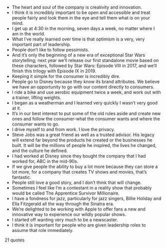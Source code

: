 - The heart and soul of the company is creativity and innovation.
 - I think it is incredibly important to be open and accessible and treat people fairly and look them in the eye and tell them what is on your mind.
 - I get up at 4:30 in the morning, seven days a week, no matter where I am in the world.
 - What I’ve really learned over time is that optimism is a very, very important part of leadership.
 - People don’t like to follow pessimists.
 - And it’s only the beginning of a new era of exceptional Star Wars storytelling; next year we’ll release our first standalone movie based on these characters, followed by Star Wars: Episode VIII in 2017, and we’ll finish this trilogy with Episode IX in 2019.
 - Keeping it simple for the consumer is incredibly dire.
 - People go to Disney because they know its brand attributes. We believe we have an opportunity to go with our content directly to consumers.
 - I ride a bike and use aerobic equipment twice a week, and work out with a trainer, lifting weights.
 - I began as a weatherman and I learned very quickly I wasn’t very good at it.
 - It’s in our best interest to put some of the old rules aside and create new ones and follow the consumer-what the consumer wants and where the consumer wants to go.
 - I drive myself to and from work. I love the privacy.
 - Steve Jobs was a great friend as well as a trusted advisor. His legacy will extend far beyond the products he created or the businesses he built. It will be the millions of people he inspired, the lives he changed, and the culture he defined.
 - I had worked at Disney since they bought the company that I had worked for, ABC in the mid-90s.
 - If we give people the ability to buy a lot more because they can store a lot more, for a company that creates TV shows and movies, that’s fantastic.
 - People still love a good story, and I don’t think that will change.
 - Sometimes I feel like I’m a contestant in a reality show that probably would be called The Apprentice Survivor Millionaire.
 - I have a fondness for jazz, particularly for jazz singers, Billie Holiday and Ella Fitzgerald all the way through the Sinatra era.
 - We’re delighted to be working with Apple to offer fans a new and innovative way to experience our wildly popular shows.
 - I started off wanting very much to be a newscaster.
 - I think it is important for people who are given leadership roles to assume that role immediately.

21 quotes